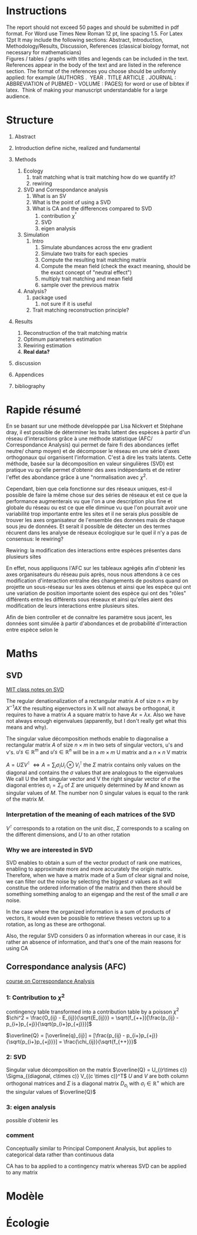 # Instructions

The report should not exceed 50 pages and should be submitted in pdf format. For Word use Times New Roman 12 pt, line spacing 1.5. For Latex 12pt
It may include the following sections: Abstract, Introduction, Methodology/Results, Discussion, References (classical biology format, not necessary for mathematicians)    
Figures / tables / graphs with titles and legends can be included in the text.  
References appear in the body of the text and are listed in the reference section. The format of the references you choose should be uniformly applied: for example (AUTHORS .  YEAR . TITLE ARTICLE . JOURNAL : ABBREVIATION of PUBMED - VOLUME : PAGES) for word or use of bibtex if latex.
 Think of making your manuscript understandable for a large audience.

# Structure

1. Abstract
2. Introduction
		define niche, realized and fundamental
		 
1. Methods
	1. Ecology
		1. trait matching
			what is trait matching
			how do we quantify it?
		2. rewiring
	1. SVD and Correspondance analysis
		1. What is an SV
		2. What is the point of using a SVD
		3. What is CA and the differences compared to SVD
			1. contribution $\chi^²$
			2. SVD
			3. eigen analysis
	2. Simulation
		1. Intro
			1. Simulate abundances across the env gradient
			2. Simulate two traits for each species
			3. Compute the resulting trait matching matrix 
			4. Compute the mean field (check the exact meaning, should be the exact concept of "neutral effect")
			5. multiply trait matching and mean field
			6. sample over the previous matrix
	3. Analysis?
		1. package used
			1. not sure if it is useful
		2. Trait matching reconstruction principle?
4. Results
	1. Reconstruction of the trait matching matrix
	2. Optimum parameters estimation
	3. Rewiring estimation
	4. **Real data?**
5. discussion
6. Appendices
7. bibliography

# Rapide résumé

En se basant sur une méthode développée par Lisa Nickvert et Stéphane dray, il est possible de déterminer les traits lattent des espèces à partir d'un réseau d'interactions grâce à une méthode statistique (AFC/ Correspondance Analysis) qui permet de faire fi des abondances (effet neutre/ champ moyen) et de décomposer le réseau en une série d'axes orthogonaux qui organisent l'information. C'est à dire les traits latents.
Cette méthode, basée sur la décomposition en valeur singulières (SVD) est pratique vu qu'elle permet d'obtenir des axes indépendants et de retirer l'effet des abondance grâce à une "normalisation avec $\chi^2$.

Cependant, bien que cela fonctionne sur des réseaux uniques, est-il possible de faire la même chose sur des séries de réseaux et est ce que la performance augmenterais vu que l'on a une description plus fine et globale du réseau ou est ce que elle diminue vu que l'on pourrait avoir une variabilité trop importante entre les sites et il ne serais plus possible de trouver les axes organisateur de l'ensemble des données mais de chaque sous jeu de données.
Et serait il possible de détecter un des termes récurent dans les analyse de réseaux écologique sur le quel il n'y a pas de consensus: le rewiring?

Rewiring: la modification des interactions entre espèces présentes dans plusieurs sites

En effet, nous appliquons l'AFC sur les tableaux agrégés afin d'obtenir les axes organisateurs du réseau puis après, nous nous attendons à ce ces modification d'interaction entraîne des changements de positons quand on projette un sous-réseau sur les axes obtenus et ainsi que les espèce qui ont une variation de position importante soient des espèce qui ont des "rôles" différents entre les différents sous réseaux et ainsi qu'elles aient des modification de leurs interactions entre plusieurs sites.

Afin de bien controller et de connaitre les paramètre sous jacent, les données sont simulée à partir d'abondances et de probabilité d'interaction entre espèce selon le  


# Maths

## SVD

[MIT class notes on SVD](https://www.google.com/url?sa=t&source=web&rct=j&opi=89978449&url=https://math.mit.edu/classes/18.095/2016IAP/lec2/SVD_Notes.pdf&ved=2ahUKEwi-wKjS7beFAxWCT6QEHZAbAWwQFnoECDsQAQ&usg=AOvVaw0X6GdgXWT--aZvuvcmo3ZM)

The regular denationalization of a rectangular matrix $A$ of size $n \times m$ by $X^{-1} AX$ the resulting eigenvectors in X will not always be orthogonal, it requires to have a matrix $A$ a square matrix to have $Ax = \lambda x$. Also we have not always enough eigenvalues (apparently, but I don't really get what this means and why).

The singular value décomposition methods enable to diagonalise a rectangular matrix $A$ of size $n \times m$ in two sets of singular vectors, u's and v's. 
$u's \in \mathbb{R}^m$ and $u's \in \mathbb{R}^n$ will be in a $m \times m$ U matrix and a $n \times n$ V matrix

$A = U \Sigma V^\intercal$
$\Leftrightarrow A = \sum_i \sigma_i U_i \otimes V_i^\intercal$
the  $\Sigma$ matrix contains only values on the diagonal and contains the $\sigma$ values that are analogous to the eigenvalues 
We call U the left singular vector and V the right singular vector of $\sigma$
the diagonal entries $\sigma_i = \Sigma_{ii}$ of $\Sigma$ are uniquely determined by $M$ and known as singular values of $M$. The number non 0 singular values is equal to the rank of the matrix $M$.

### Interpretation of the meaning of each matrices of the SVD

$V^\intercal$ corresponds to a rotation on the unit disc, $\Sigma$ corresponds to a  scaling on the different dimensions, and $U$ to an other rotation 


### Why we are interested in SVD

SVD enables to obtain a sum of the vector product of rank one matrices, enabling to approximate more and more accurately the origin matrix. Therefore, when we have a matrix made of a Sum of clear signal and noise, we can filter out the noise by selecting the biggest $\sigma$ values as it will constitue the ordered information of the matrix and then there should be something something analog to an eigengap and the rest of the small $\sigma$ are noise.

In the case where the organized information is a sum of products of vectors, it would even be possible to retrieve theses vectors up to a rotation, as long as these are orthogonal.

Also, the regular SVD considers 0 as information whereas in our case, it is rather an absence of information, and that's one of the main reasons for using CA

## Correspondance analysis (AFC)
[course on Correspondance Analysis](https://statmath.wu.ac.at/courses/CAandRelMeth/caipA.pdf)

### 1: Contribution to $\chi^2$
contingency table transformed into a contribution table by a poisson $\chi^2$ 
$\chi^2 = \frac{O_{ij} -  E_{ij}}{\sqrt{E_{ij}}} = \sqrt{f_{++}}[\frac{p_{ij} - p_{i+}p_{+j}}{\sqrt{p_{i+}p_{+j}}}]$

$\overline{Q} = [\overline{q}_{ij}] = [\frac{p_{ij} - p_{i+}p_{+j}}{\sqrt{p_{i+}p_{+j}}}] = \frac{\chi_{ij}}{\sqrt{f_{++}}}$

### 2: SVD
Singular value décomposition on the matrix $\overline{Q} = U_{(r\times c)} \Sigma_{(diagonal, c\times c)} V_{(c \times c)}^T$ 
$U$ and $V$ are both column orthogonal matrices and $\Sigma$ is a diagonal matrix $D_{\sigma_i}$ with $\sigma_i \in \mathbb{R}^+$ which are the singular values of $\overline{Q}$

### 3: eigen analysis

possible d'obtenir les 

### comment
Conceptually similar to Principal Component Analysis, but applies to categorical data rather than continuous data

CA has to ba applied to a contingency matrix whereas SVD can be applied to any matrix

# Modèle



# Écologie

